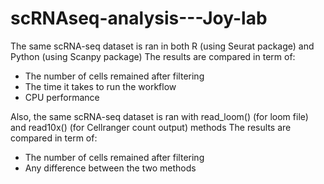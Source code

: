 # scRNAseq-analysis---Joy-lab

The same scRNA-seq dataset is ran in both R (using Seurat package) and Python (using Scanpy package) The results are compared in term of:
* The number of cells remained after filtering
* The time it takes to run the workflow
* CPU performance

Also, the same scRNA-seq dataset is ran with read_loom() (for loom file) and read10x() (for Cellranger count output) methods The results are compared in term of:
* The number of cells remained after filtering
* Any difference between the two methods
